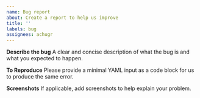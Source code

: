 ```yaml
---
name: Bug report
about: Create a report to help us improve
title: ''
labels: bug
assignees: achugr
---
```


**Describe the bug**
A clear and concise description of what the bug is and what you expected to happen.

**To Reproduce**
Please provide a minimal YAML input as a code block for us to produce the same error.

**Screenshots**
If applicable, add screenshots to help explain your problem.
